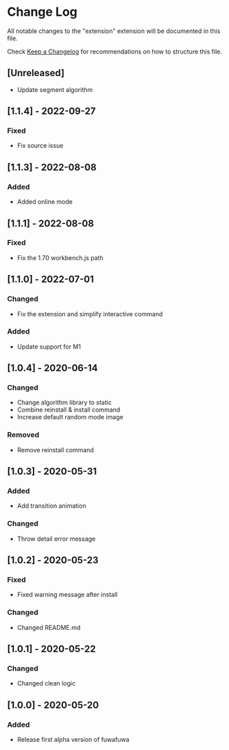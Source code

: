 # Change Log

All notable changes to the "extension" extension will be documented in this file.

Check [Keep a Changelog](http://keepachangelog.com/) for recommendations on how to structure this file.

## [Unreleased]

- Update segment algorithm

## [1.1.4] - 2022-09-27

### Fixed
- Fix source issue

## [1.1.3] - 2022-08-08

### Added
- Added online mode

## [1.1.1] - 2022-08-08

### Fixed
- Fix the 1.70 workbench.js path

## [1.1.0] - 2022-07-01

### Changed
- Fix the extension and simplify interactive command

### Added
- Update support for M1

## [1.0.4] - 2020-06-14
### Changed
- Change algorithm library to static
- Combine reinstall & install command
- Increase default random mode image

### Removed
- Remove reinstall command

## [1.0.3] - 2020-05-31
### Added
- Add transition animation 
### Changed
- Throw detail error message

## [1.0.2] - 2020-05-23
### Fixed
- Fixed warning message after install
### Changed
- Changed README.md

## [1.0.1] - 2020-05-22
### Changed
- Changed clean logic

## [1.0.0] - 2020-05-20
### Added
- Release first alpha version of fuwafuwa
